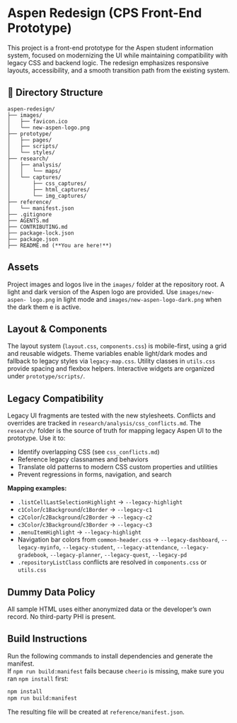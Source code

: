 # Aspen Redesign (CPS Front-End Prototype)

This project is a front-end prototype for the Aspen student information system, focused on modernizing the UI while maintaining compatibility with legacy CSS and backend logic. The redesign emphasizes responsive layouts, accessibility, and a smooth transition path from the existing system.

## 📁 Directory Structure

```
aspen-redesign/
├── images/
│   ├── favicon.ico
│   └── new-aspen-logo.png
├── prototype/
│   ├── pages/
│   ├── scripts/
│   └── styles/
├── research/
│   ├── analysis/
│   │   └── maps/
│   └── captures/
│       ├── css_captures/
│       ├── html_captures/
│       └── img_captures/
├── reference/
│   └── manifest.json
├── .gitignore
├── AGENTS.md
├── CONTRIBUTING.md
├── package-lock.json
├── package.json
├── README.md (**You are here!**)
```

## Assets

Project images and logos live in the `images/` folder at the repository root. A
light and dark version of the Aspen logo are provided. Use `images/new-aspen-
logo.png` in light mode and `images/new-aspen-logo-dark.png` when the dark them
e is active.

## Layout & Components

The layout system (`layout.css`, `components.css`) is mobile-first, using a grid and reusable widgets. Theme variables enable light/dark modes and fallback to legacy styles via `legacy-map.css`. Utility classes in `utils.css` provide spacing and flexbox helpers. Interactive widgets are organized under `prototype/scripts/`.

## Legacy Compatibility

Legacy UI fragments are tested with the new stylesheets. Conflicts and overrides are tracked in `research/analysis/css_conflicts.md`. The `research/` folder is the source of truth for mapping legacy Aspen UI to the prototype. Use it to:

- Identify overlapping CSS (see `css_conflicts.md`)
- Reference legacy classnames and behaviors
- Translate old patterns to modern CSS custom properties and utilities
- Prevent regressions in forms, navigation, and search

**Mapping examples:**

- `.listCellLastSelectionHighlight` → `--legacy-highlight`
- `c1Color`/`c1Background`/`c1Border` → `--legacy-c1`
- `c2Color`/`c2Background`/`c2Border` → `--legacy-c2`
- `c3Color`/`c3Background`/`c3Border` → `--legacy-c3`
- `.menuItemHighlight` → `--legacy-highlight`
- Navigation bar colors from `common-header.css` → `--legacy-dashboard`, `--legacy-myinfo`, `--legacy-student`, `--legacy-attendance`, `--legacy-gradebook`, `--legacy-planner`, `--legacy-quest`, `--legacy-pd`
- `.repositoryListClass` conflicts are resolved in `components.css` or `utils.css`

## Dummy Data Policy

All sample HTML uses either anonymized data or the developer’s own record. No third-party PHI is present.

## Build Instructions

Run the following commands to install dependencies and generate the manifest.  
If `npm run build:manifest` fails because `cheerio` is missing, make sure you ran `npm install` first:

```bash
npm install
npm run build:manifest
```

The resulting file will be created at `reference/manifest.json`.

